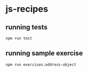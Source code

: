 # js-recipes

## running tests

`npm run test`

## running sample exercise

`npm run exercises:address-object`


